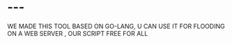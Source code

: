 # ---
WE MADE THIS TOOL BASED ON GO-LANG, U CAN USE IT FOR FLOODING ON A WEB SERVER , OUR SCRIPT FREE FOR ALL
